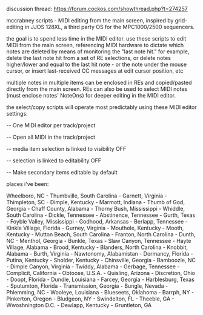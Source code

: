 discussion thread: https://forum.cockos.com/showthread.php?t=274257

mccrabney scripts - MIDI editing from the main screen, inspired by grid-editing in JJOS 128XL, a third party OS for the MPC1000/2500 sequencers.

the goal is to spend less time in the MIDI editor. use these scripts to edit MIDI from the main screen,
referencing MIDI hardware to dictate which notes are deleted by means of monitoring the "last note hit."
    for example, delete the last note hit from a set of RE selections, 
    or delete notes higher/lower and equal to the last hit note - or the note under the mouse cursor,
    or insert last-received CC messages at edit cursor position,
    etc
    
multiple notes in multiple items can be enclosed in REs and copied/pasted directly from the main screen.
REs can also be used to select MIDI notes (must enclose notes' NoteOns) for deeper editing in the MIDI editor.

the select/copy scripts will operate most predictably using these MIDI editor settings:

 -- One MIDI editor per track/project

-- Open all MIDI in the track/project

-- media item selection is linked to visibility OFF

-- selection is linked to editability OFF

-- Make secondary items editable by default














places i've been: 

Wheelboro, NC - Thumbville, South Carolina - Garnett, Virginia - Thimpleton, SC - Dimple, Kentucky - Marmott, Indiana - Thumb of God, Georgia - Chaff County, Alabama - Thorny Bush, Mississippi - Whiddle, South Carolina - Dickle, Tennessee - Abstinence, Tennessee - Gurth, Texas - Foyble Valley, Mississippi - Godhood, Arkansas - Berlapp, Tennessee - Kinkle Village, Florida - Gurney, Virginia - Mouthole, Kentucky - Mooth, Kentucky - Mutton Beach, South Carolina - Franton, North Carolina - Dunth, NC - Menthol, Georgia - Bunkle, Texas - Slaw Canyon, Tennessee - Hayte Village, Alabama - Brood, Kentucky - Blanders, North Carolina - Knobbit, Alabama - Burth, Virginia - Nawtonomy, Alabamistan - Dormancy, Florida - Putina, Kentucky - Sholder, Kentucky - Chinsville, Georgia - Bamboozle, NC - Dimple Canyon, Virginia - Twiddy, Alabama - Gerbage, Tennessee - Complicit, California - Obtoose, U.S.A. - Quisling, Arizona - Discretion, Ohio - Doopt, Florida - Dundle, Louisiana - Farcey, Georgia - Harblesburg, Texas - Sputumton, Florida - Transmission, Georgia - Bungle, Nevada - Phlemming, NC - Wooleye, Louisiana - Blueseets, Oklahoma - Barrph, NY - Pinkerton, Oregon - Bludgeon, NY - Swindelton, FL - Theeble, GA - Wwoshnington D.C. - Dewlapp, Kentucky - Gruntleton, GA

